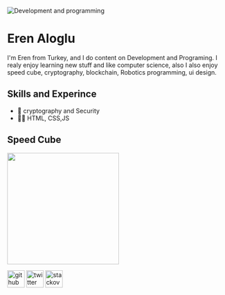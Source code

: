 ![Development and programming](https://pbs.twimg.com/profile_banners/1453999691511836677/1639265722/1500x500)
# Eren Aloglu

I'm Eren from Turkey, and I do content on Development and Programing. I realy enjoy learning new stuff and like computer science, also I also enjoy speed cube, cryptography, blockchain, Robotics programming, ui design. 

## Skills and Experince
- 🔐 cryptography and Security
- 👩‍💻 HTML, CSS,JS 
## Speed Cube

<img src="https://github.com/loop-er/loop-er/blob/main/video.gif" width=258px>






[<img src='https://cdn.jsdelivr.net/npm/simple-icons@3.0.1/icons/github.svg' alt='github' height='40'>](https://github.com/loop-er)  [<img src='https://cdn.jsdelivr.net/npm/simple-icons@3.0.1/icons/twitter.svg' alt='twitter' height='40'>](https://twitter.com/loop_eren)  [<img src='https://cdn.jsdelivr.net/npm/simple-icons@3.0.1/icons/stackoverflow.svg' alt='stackoverflow' height='40'>](https://stackoverflow.com/users/loop.eren)  




